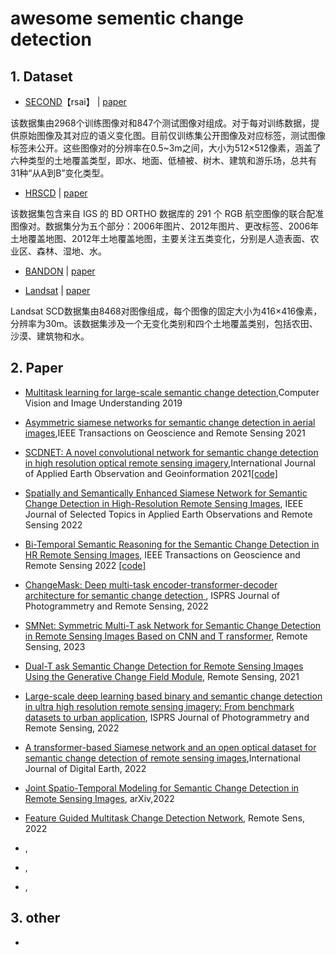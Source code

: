 # awesome sementic change detection

## 1. Dataset

- [SECOND](https://pan.baidu.com/s/1-zTu1TJhf3gjBmmPbcvk7A)【rsai】 | [paper](https://ieeexplore.ieee.org/stamp/stamp.jsp?tp=&arnumber=9555824&tag=1)

该数据集由2968个训练图像对和847个测试图像对组成。对于每对训练数据，提供原始图像及其对应的语义变化图。目前仅训练集公开图像及对应标签，测试图像标签未公开。这些图像对的分辨率在0.5~3m之间，大小为512×512像素，涵盖了六种类型的土地覆盖类型，即水、地面、低植被、树木、建筑和游乐场，总共有31种“从A到B”变化类型。

- [HRSCD](https://ieee-dataport.org/open-access/hrscd-high-resolution-semantic-change-detection-dataset#files) | [paper](https://www.sciencedirect.com/science/article/pii/S1077314219300992)

该数据集包含来自 IGS 的 BD ORTHO 数据库的 291 个 RGB 航空图像的联合配准图像对。数据集分为五个部分：2006年图片、2012年图片、更改标签、2006年土地覆盖地图、2012年土地覆盖地图，主要关注五类变化，分别是人造表面、农业区、森林、湿地、水。

- [BANDON](https://github.com/fitzpchao/BANDON) | [paper](https://arxiv.org/abs/2301.10922)

- [Landsat](https://figshare.com/articles/figure/Landsat-SCD_dataset_zip/19946135/1) | [paper](https://www.tandfonline.com/doi/full/10.1080/17538947.2022.2111470)

Landsat SCD数据集由8468对图像组成，每个图像的固定大小为416×416像素，分辨率为30m。该数据集涉及一个无变化类别和四个土地覆盖类别，包括农田、沙漠、建筑物和水。





## 2. Paper

- [Multitask learning for large-scale semantic change detection](https://www.sciencedirect.com/science/article/pii/S1077314219300992),Computer Vision and Image Understanding 2019

- [Asymmetric siamese networks for semantic change detection in aerial images](https://ieeexplore.ieee.org/stamp/stamp.jsp?tp=&arnumber=9555824&tag=1),IEEE Transactions on Geoscience and Remote Sensing 2021

- [SCDNET: A novel convolutional network for semantic change detection in high resolution optical remote sensing imagery](https://www.sciencedirect.com/science/article/pii/S0303243421001720),International Journal of Applied Earth Observation and Geoinformation 2021[[code]](https://github.com/daifeng2016/Semantic-Change-Detection)

- [Spatially and Semantically Enhanced Siamese Network for Semantic Change Detection in High-Resolution Remote Sensing Images](https://ieeexplore.ieee.org/stamp/stamp.jsp?arnumber=9736642), IEEE Journal of Selected Topics in Applied Earth Observations and Remote Sensing 2022 

- [Bi-Temporal Semantic Reasoning for the Semantic Change Detection in HR Remote Sensing Images](https://arxiv.org/pdf/2108.06103.pdf), IEEE Transactions on Geoscience and Remote Sensing 2022 [[code]](https://github.com/ggsDing/Bi-SRNet)

- [ChangeMask: Deep multi-task encoder-transformer-decoder architecture  for semantic change detection ](https://www.researchgate.net/publication/356591098_ChangeMask_Deep_multi-task_encoder-transformer-decoder_architecture_for_semantic_change_detection), ISPRS Journal of Photogrammetry and Remote Sensing, 2022

- [SMNet: Symmetric Multi-T ask Network for Semantic Change Detection in Remote Sensing Images Based on CNN and T ransformer](https://www.mdpi.com/2072-4292/15/4/949), Remote Sensing, 2023 

- [Dual-T ask Semantic Change Detection for Remote Sensing Images Using the Generative Change Field Module](https://www.mdpi.com/2072-4292/13/16/3336), Remote Sensing, 2021 

- [Large-scale deep learning based binary and semantic change detection in ultra high resolution remote sensing imagery: From benchmark datasets to urban application](https://www.sciencedirect.com/science/article/pii/S0924271622002210),  ISPRS Journal of Photogrammetry and Remote Sensing, 2022

- [A transformer-based Siamese network and an open optical dataset for semantic change detection of remote sensing images](https://www.tandfonline.com/doi/full/10.1080/17538947.2022.2111470),International Journal of Digital Earth, 2022

- [Joint Spatio-Temporal Modeling for Semantic Change Detection in Remote Sensing Images](https://arxiv.org/abs/2212.05245), arXiv,2022

- [Feature Guided Multitask Change Detection Network](https://ieeexplore.ieee.org/stamp/stamp.jsp?arnumber=9928215), Remote Sens, 2022

- [](), 

- [](), 

- [](), 


## 3. other
- 

